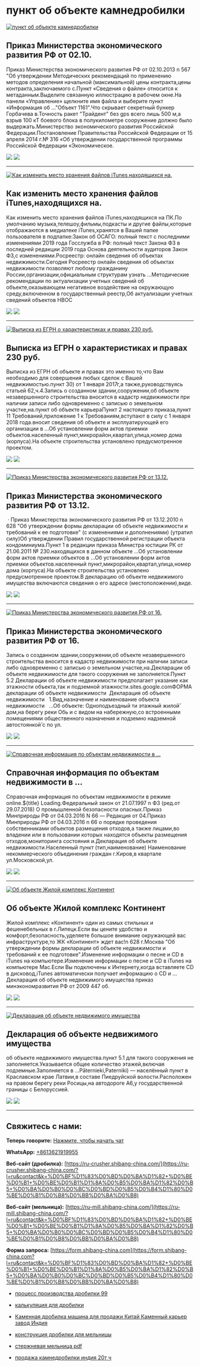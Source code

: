 # пункт об объекте камнедробилки

<a href="https://swt.shibang-china.com/?l=ru&img&k=%D0%BF%D1%83%D0%BD%D0%BA%D1%82+%D0%BE%D0%B1+%D0%BE%D0%B1%D1%8A%D0%B5%D0%BA%D1%82%D0%B5+%D0%BA%D0%B0%D0%BC%D0%BD%D0%B5%D0%B4%D1%80%D0%BE%D0%B1%D0%B8%D0%BB%D0%BA%D0%B8" target="_blank">![пункт об объекте камнедробилки](http://static.shibang-china.com/all-800x300/758.jpg)</a>

## Приказ Министерства экономического развития РФ от 02.10.
Приказ Министерства экономического развития РФ от 02.10.2013 n 567 &quot;Об утверждении Методических рекомендаций по применению методов определения начальной (максимальной) цены контракта,цены контракта,заключаемого с.Пункт &#171;Сведения о файле&#187; относится к метаданным.Выделите связанную иллюстрацию в рабочем окне.На панели &#171;Управление&#187; щелкните имя файла и выберите пункт &#171;Информация об …&quot;Объект 1161&quot;.Что скрывает секретный бункер Горбачева в.Точность ракет &quot;Трайдент&quot; без gps всего лишь 500 м,а взрыв 100 кТ боевого блока в полукилометре сооружение должно было выдержать.Министерство экономического развития Российской Федерации.Постановление Правительства Российской Федерации от 15 апреля 2014 г.№ 316 &#171;Об утверждении государственной программы Российской Федерации &#171;Экономическое.


<a href="https://whatsapp.shibangsoft.com/WhatsApp.php" target="_blank" title="WhatsApp">![](http://static.shibang-china.com/icon/whatsapp.png)</a> <a href="https://swt.shibang-china.com/?l=ru&icon&k=%D0%BF%D1%83%D0%BD%D0%BA%D1%82+%D0%BE%D0%B1+%D0%BE%D0%B1%D1%8A%D0%B5%D0%BA%D1%82%D0%B5+%D0%BA%D0%B0%D0%BC%D0%BD%D0%B5%D0%B4%D1%80%D0%BE%D0%B1%D0%B8%D0%BB%D0%BA%D0%B8" target="_blank">![](http://static.shibang-china.com/icon/chat-ru.png)</a>

---

<a href="https://swt.shibang-china.com/?l=ru&img&k=%D0%BF%D1%83%D0%BD%D0%BA%D1%82+%D0%BE%D0%B1+%D0%BE%D0%B1%D1%8A%D0%B5%D0%BA%D1%82%D0%B5+%D0%BA%D0%B0%D0%BC%D0%BD%D0%B5%D0%B4%D1%80%D0%BE%D0%B1%D0%B8%D0%BB%D0%BA%D0%B8" target="_blank">![Как изменить место хранения файлов iTunes,находящихся на.](http://static.shibang-china.com/all-800x300/926.jpg)</a>

## Как изменить место хранения файлов iTunes,находящихся на.
Как изменить место хранения файлов iTunes,находящихся на ПК.По умолчанию музыка,телешоу,фильмы,подкасты и другие файлы,которые отображаются в медиатеке iTunes,хранятся в Вашей папке пользователя в подпапке:Закон об ОСАГО: полный текст с последними изменениями 2019 года Госслужба в РФ: полный текст Закона ФЗ в последней редакции 2019 года Основа деятельности аудиторов Закон ФЗ,с изменениями.Росреестр: онлайн сведения об объектах недвижимости.Сегодня Росреестр онлайн сведения об объектах недвижимости позволяют любому гражданину России,организации,официальным структурам узнать …Методические рекомендации по актуализации учетных сведений об объекте,оказывающем негативное воздействие на окружающую среду,включенном в государственный реестр,Об актуализации учетных сведений объектов НВОС


<a href="https://whatsapp.shibangsoft.com/WhatsApp.php" target="_blank" title="WhatsApp">![](http://static.shibang-china.com/icon/whatsapp.png)</a> <a href="https://swt.shibang-china.com/?l=ru&icon&k=%D0%BF%D1%83%D0%BD%D0%BA%D1%82+%D0%BE%D0%B1+%D0%BE%D0%B1%D1%8A%D0%B5%D0%BA%D1%82%D0%B5+%D0%BA%D0%B0%D0%BC%D0%BD%D0%B5%D0%B4%D1%80%D0%BE%D0%B1%D0%B8%D0%BB%D0%BA%D0%B8" target="_blank">![](http://static.shibang-china.com/icon/chat-ru.png)</a>

---

<a href="https://swt.shibang-china.com/?l=ru&img&k=%D0%BF%D1%83%D0%BD%D0%BA%D1%82+%D0%BE%D0%B1+%D0%BE%D0%B1%D1%8A%D0%B5%D0%BA%D1%82%D0%B5+%D0%BA%D0%B0%D0%BC%D0%BD%D0%B5%D0%B4%D1%80%D0%BE%D0%B1%D0%B8%D0%BB%D0%BA%D0%B8" target="_blank">![Выписка из ЕГРН о характеристиках и правах 230 руб.](http://static.shibang-china.com/all-800x300/1442.jpg)</a>

## Выписка из ЕГРН о характеристиках и правах 230 руб.
Выписка из ЕГРН об объекте и правах это именно то,что Вам необходимо для совершения любых сделок с Вашей недвижимостью.пункт 30) от 1 января 2017г,а также,руководствуясь статьей 62,ч.4.Запись о созданном здании,сооружении,об объекте незавершенного строительства вносится в кадастр недвижимости при наличии записи либо одновременно с записью о земельном участке,на.пункт об объекте карьераПункт 2 настоящего приказа,пункт 11 Требований,приложение 1 к Требованиям,вступают в силу с 1 января 2018 года.вносит сведения об объекте и эксплуатирующей его организации в …Об установлении форм актов приемки объектов.населенный пункт,микрорайон,квартал,улица,номер дома (корпуса).На объекте строительства установлено предусмотренное проектом.


<a href="https://whatsapp.shibangsoft.com/WhatsApp.php" target="_blank" title="WhatsApp">![](http://static.shibang-china.com/icon/whatsapp.png)</a> <a href="https://swt.shibang-china.com/?l=ru&icon&k=%D0%BF%D1%83%D0%BD%D0%BA%D1%82+%D0%BE%D0%B1+%D0%BE%D0%B1%D1%8A%D0%B5%D0%BA%D1%82%D0%B5+%D0%BA%D0%B0%D0%BC%D0%BD%D0%B5%D0%B4%D1%80%D0%BE%D0%B1%D0%B8%D0%BB%D0%BA%D0%B8" target="_blank">![](http://static.shibang-china.com/icon/chat-ru.png)</a>

---

<a href="https://swt.shibang-china.com/?l=ru&img&k=%D0%BF%D1%83%D0%BD%D0%BA%D1%82+%D0%BE%D0%B1+%D0%BE%D0%B1%D1%8A%D0%B5%D0%BA%D1%82%D0%B5+%D0%BA%D0%B0%D0%BC%D0%BD%D0%B5%D0%B4%D1%80%D0%BE%D0%B1%D0%B8%D0%BB%D0%BA%D0%B8" target="_blank">![Приказ Министерства экономического развития РФ от 13.12.](http://static.shibang-china.com/all-800x300/864.jpg)</a>

## Приказ Министерства экономического развития РФ от 13.12.
&nbsp;&#0183;&#32;Приказ Министерства экономического развития РФ от 13.12.2010 n 628 &quot;Об утверждении формы декларации об объекте недвижимости и требований к ее подготовке&quot; (с изменениями и дополнениями) (утратил силу)Об утверждении Правил государственной регистрации объекта кондоминиума.Пункт 1 в редакции приказа Министра юстиции РК от 21.06.2011 № 230.находящихся в данном объекте …Об установлении форм актов приемки объектов в …Об установлении форм актов приемки объектов.населенный пункт,микрорайон,квартал,улица,номер дома (корпуса).На объекте строительства установлено предусмотренное проектом.В декларацию об объекте недвижимого имущества включаются сведения о его адресе (местоположении),виде.


<a href="https://whatsapp.shibangsoft.com/WhatsApp.php" target="_blank" title="WhatsApp">![](http://static.shibang-china.com/icon/whatsapp.png)</a> <a href="https://swt.shibang-china.com/?l=ru&icon&k=%D0%BF%D1%83%D0%BD%D0%BA%D1%82+%D0%BE%D0%B1+%D0%BE%D0%B1%D1%8A%D0%B5%D0%BA%D1%82%D0%B5+%D0%BA%D0%B0%D0%BC%D0%BD%D0%B5%D0%B4%D1%80%D0%BE%D0%B1%D0%B8%D0%BB%D0%BA%D0%B8" target="_blank">![](http://static.shibang-china.com/icon/chat-ru.png)</a>

---

<a href="https://swt.shibang-china.com/?l=ru&img&k=%D0%BF%D1%83%D0%BD%D0%BA%D1%82+%D0%BE%D0%B1+%D0%BE%D0%B1%D1%8A%D0%B5%D0%BA%D1%82%D0%B5+%D0%BA%D0%B0%D0%BC%D0%BD%D0%B5%D0%B4%D1%80%D0%BE%D0%B1%D0%B8%D0%BB%D0%BA%D0%B8" target="_blank">![Приказ Министерства экономического развития РФ от 16.](http://static.shibang-china.com/all-800x300/95.jpg)</a>

## Приказ Министерства экономического развития РФ от 16.
Запись о созданном здании,сооружении,об объекте незавершенного строительства вносится в кадастр недвижимости при наличии записи либо одновременно с записью о земельном участке,на.Декларации об объекте недвижимости для такого сооружения не заполняется.Пункт 5.2 Декларации об объекте недвижимости предполагает указание как этажности объекта,так и подземной этажности.sites.google.comФОРМА декларации об объекте недвижимости ￹ Декларация об объекте недвижимости ￻ ￹ 1.Вид,назначение и наименование объекта недвижимости ￻ ￹ …Об объекте: Одноподъездный ти этажный жилой̆ дом,на берегу реки Обь и с видом на набережную,со встроенными помещениями общественного назначения и подземно надземной автостоянкой̆ с по ул.


<a href="https://whatsapp.shibangsoft.com/WhatsApp.php" target="_blank" title="WhatsApp">![](http://static.shibang-china.com/icon/whatsapp.png)</a> <a href="https://swt.shibang-china.com/?l=ru&icon&k=%D0%BF%D1%83%D0%BD%D0%BA%D1%82+%D0%BE%D0%B1+%D0%BE%D0%B1%D1%8A%D0%B5%D0%BA%D1%82%D0%B5+%D0%BA%D0%B0%D0%BC%D0%BD%D0%B5%D0%B4%D1%80%D0%BE%D0%B1%D0%B8%D0%BB%D0%BA%D0%B8" target="_blank">![](http://static.shibang-china.com/icon/chat-ru.png)</a>

---

<a href="https://swt.shibang-china.com/?l=ru&img&k=%D0%BF%D1%83%D0%BD%D0%BA%D1%82+%D0%BE%D0%B1+%D0%BE%D0%B1%D1%8A%D0%B5%D0%BA%D1%82%D0%B5+%D0%BA%D0%B0%D0%BC%D0%BD%D0%B5%D0%B4%D1%80%D0%BE%D0%B1%D0%B8%D0%BB%D0%BA%D0%B8" target="_blank">![Справочная информация по объектам недвижимости в …](http://static.shibang-china.com/all-800x300/1288.jpg)</a>

## Справочная информация по объектам недвижимости в …
Справочная информация по объектам недвижимости в режиме online.${title} Loading.Федеральный закон от 21.07.1997 n ФЗ (ред.от 29.07.2018) О промышленной безопасности опасных.Приказ Минприроды РФ от 04.03.2016 N 66 — Редакция от 04.Приказ Минприроды РФ от 04.03.2016 n 66 о порядке проведения собственниками объектов размещения отходов,а также лицами,во владении или в пользовании которых находятся объекты размещения отходов,мониторинга состояния и.Декларация об объекте недвижимости.Населенный пункт (тип,наименование) Наименование некоммерческого объединения граждан г.Киров,в квартале ул.Московской,ул.


<a href="https://whatsapp.shibangsoft.com/WhatsApp.php" target="_blank" title="WhatsApp">![](http://static.shibang-china.com/icon/whatsapp.png)</a> <a href="https://swt.shibang-china.com/?l=ru&icon&k=%D0%BF%D1%83%D0%BD%D0%BA%D1%82+%D0%BE%D0%B1+%D0%BE%D0%B1%D1%8A%D0%B5%D0%BA%D1%82%D0%B5+%D0%BA%D0%B0%D0%BC%D0%BD%D0%B5%D0%B4%D1%80%D0%BE%D0%B1%D0%B8%D0%BB%D0%BA%D0%B8" target="_blank">![](http://static.shibang-china.com/icon/chat-ru.png)</a>

---

<a href="https://swt.shibang-china.com/?l=ru&img&k=%D0%BF%D1%83%D0%BD%D0%BA%D1%82+%D0%BE%D0%B1+%D0%BE%D0%B1%D1%8A%D0%B5%D0%BA%D1%82%D0%B5+%D0%BA%D0%B0%D0%BC%D0%BD%D0%B5%D0%B4%D1%80%D0%BE%D0%B1%D0%B8%D0%BB%D0%BA%D0%B8" target="_blank">![Об объекте Жилой комплекс Континент](http://static.shibang-china.com/all-800x300/1415.jpg)</a>

## Об объекте Жилой комплекс Континент
Жилой комплекс &#171;Континент&#187; один из самых стильных и фешенебельных в г.Липецк.Если вы цените удобство и комфорт,безопасность,уделяете большое внимание окружающей вас инфраструктуре,то ЖК &#171;Континент&#187; ждет вас!n 628 г.Москва &quot;Об утверждении формы декларации об объекте недвижимости и требований к ее подготовке&quot;.Изменение информации о песне и CD в iTunes на компьютере.Изменение информации о песне и CD в iTunes на компьютере Mac.Если Вы подключены к Интернету,когда вставляете CD в дисковод,iTunes автоматически получает информацию о CD и …Декларация об объекте недвижимого имущества приказ минэкономразвития РФ от 2009 447 об.


<a href="https://whatsapp.shibangsoft.com/WhatsApp.php" target="_blank" title="WhatsApp">![](http://static.shibang-china.com/icon/whatsapp.png)</a> <a href="https://swt.shibang-china.com/?l=ru&icon&k=%D0%BF%D1%83%D0%BD%D0%BA%D1%82+%D0%BE%D0%B1+%D0%BE%D0%B1%D1%8A%D0%B5%D0%BA%D1%82%D0%B5+%D0%BA%D0%B0%D0%BC%D0%BD%D0%B5%D0%B4%D1%80%D0%BE%D0%B1%D0%B8%D0%BB%D0%BA%D0%B8" target="_blank">![](http://static.shibang-china.com/icon/chat-ru.png)</a>

---

<a href="https://swt.shibang-china.com/?l=ru&img&k=%D0%BF%D1%83%D0%BD%D0%BA%D1%82+%D0%BE%D0%B1+%D0%BE%D0%B1%D1%8A%D0%B5%D0%BA%D1%82%D0%B5+%D0%BA%D0%B0%D0%BC%D0%BD%D0%B5%D0%B4%D1%80%D0%BE%D0%B1%D0%B8%D0%BB%D0%BA%D0%B8" target="_blank">![Декларация об объекте недвижимого имущества](http://static.shibang-china.com/all-800x300/819.jpg)</a>

## Декларация об объекте недвижимого имущества
об объекте недвижимого имущества.пункт 5.1 для такого сооружения не заполняется.Указывается общее количество этажей,включая подземные.Заполняется в …Pāternieki,Paterniki) — населённый пункт в Краславском крае Латвии,в составе Пиедруйской волости.Расположен на правом берегу реки Росицы,на автодороге A6,у государственной границы с Белоруссией.

<a href="https://whatsapp.shibangsoft.com/WhatsApp.php" target="_blank" title="WhatsApp">![](http://static.shibang-china.com/icon/whatsapp.png)</a> <a href="https://swt.shibang-china.com/?l=ru&icon&k=%D0%BF%D1%83%D0%BD%D0%BA%D1%82+%D0%BE%D0%B1+%D0%BE%D0%B1%D1%8A%D0%B5%D0%BA%D1%82%D0%B5+%D0%BA%D0%B0%D0%BC%D0%BD%D0%B5%D0%B4%D1%80%D0%BE%D0%B1%D0%B8%D0%BB%D0%BA%D0%B8" target="_blank">![](http://static.shibang-china.com/icon/chat-ru.png)</a>

---
## Свяжитесь с нами:

**Теперь говорите:** [Нажмите, чтобы начать чат](https://swt.shibang-china.com?l=ru&contact&k=%D0%BF%D1%83%D0%BD%D0%BA%D1%82+%D0%BE%D0%B1+%D0%BE%D0%B1%D1%8A%D0%B5%D0%BA%D1%82%D0%B5+%D0%BA%D0%B0%D0%BC%D0%BD%D0%B5%D0%B4%D1%80%D0%BE%D0%B1%D0%B8%D0%BB%D0%BA%D0%B8)

**WhatsApp:**  [+8613621919955](https://whatsapp.shibangsoft.com/WhatsApp.php)

**Веб-сайт (дробилка):** [https://ru-crusher.shibang-china.com/](https://ru-crusher.shibang-china.com/?l=ru&contact&k=%D0%BF%D1%83%D0%BD%D0%BA%D1%82+%D0%BE%D0%B1+%D0%BE%D0%B1%D1%8A%D0%B5%D0%BA%D1%82%D0%B5+%D0%BA%D0%B0%D0%BC%D0%BD%D0%B5%D0%B4%D1%80%D0%BE%D0%B1%D0%B8%D0%BB%D0%BA%D0%B8)

**Веб-сайт (мельница):** [https://ru-mill.shibang-china.com/](https://ru-mill.shibang-china.com/?l=ru&contact&k=%D0%BF%D1%83%D0%BD%D0%BA%D1%82+%D0%BE%D0%B1+%D0%BE%D0%B1%D1%8A%D0%B5%D0%BA%D1%82%D0%B5+%D0%BA%D0%B0%D0%BC%D0%BD%D0%B5%D0%B4%D1%80%D0%BE%D0%B1%D0%B8%D0%BB%D0%BA%D0%B8)

**Форма запроса:** [https://form.shibang-china.com](https://form.shibang-china.com?l=ru&contact&k=%D0%BF%D1%83%D0%BD%D0%BA%D1%82+%D0%BE%D0%B1+%D0%BE%D0%B1%D1%8A%D0%B5%D0%BA%D1%82%D0%B5+%D0%BA%D0%B0%D0%BC%D0%BD%D0%B5%D0%B4%D1%80%D0%BE%D0%B1%D0%B8%D0%BB%D0%BA%D0%B8)

* [процесс производства дробилки 99](../133/%D0%BF%D1%80%D0%BE%D1%86%D0%B5%D1%81%D1%81%20%D0%BF%D1%80%D0%BE%D0%B8%D0%B7%D0%B2%D0%BE%D0%B4%D1%81%D1%82%D0%B2%D0%B0%20%D0%B4%D1%80%D0%BE%D0%B1%D0%B8%D0%BB%D0%BA%D0%B8%2099.md)

* [калькуляция для дробилки](../134/%D0%BA%D0%B0%D0%BB%D1%8C%D0%BA%D1%83%D0%BB%D1%8F%D1%86%D0%B8%D1%8F%20%D0%B4%D0%BB%D1%8F%20%D0%B4%D1%80%D0%BE%D0%B1%D0%B8%D0%BB%D0%BA%D0%B8.md)

* [Каменная дробилка машина для продажи Китай Каменный карьер завод Индия](../132/%D0%9A%D0%B0%D0%BC%D0%B5%D0%BD%D0%BD%D0%B0%D1%8F%20%D0%B4%D1%80%D0%BE%D0%B1%D0%B8%D0%BB%D0%BA%D0%B0%20%D0%BC%D0%B0%D1%88%D0%B8%D0%BD%D0%B0%20%D0%B4%D0%BB%D1%8F%20%D0%BF%D1%80%D0%BE%D0%B4%D0%B0%D0%B6%D0%B8%20%D0%9A%D0%B8%D1%82%D0%B0%D0%B9%20%D0%9A%D0%B0%D0%BC%D0%B5%D0%BD%D0%BD%D1%8B%D0%B9%20%D0%BA%D0%B0%D1%80%D1%8C%D0%B5%D1%80%20%D0%B7%D0%B0%D0%B2%D0%BE%D0%B4%20%D0%98%D0%BD%D0%B4%D0%B8%D1%8F.md)

* [конструкция дробилки для мельницы](../131/%D0%BA%D0%BE%D0%BD%D1%81%D1%82%D1%80%D1%83%D0%BA%D1%86%D0%B8%D1%8F%20%D0%B4%D1%80%D0%BE%D0%B1%D0%B8%D0%BB%D0%BA%D0%B8%20%D0%B4%D0%BB%D1%8F%20%D0%BC%D0%B5%D0%BB%D1%8C%D0%BD%D0%B8%D1%86%D1%8B.md)

* [стержневая мельница pdf](../134/%D1%81%D1%82%D0%B5%D1%80%D0%B6%D0%BD%D0%B5%D0%B2%D0%B0%D1%8F%20%D0%BC%D0%B5%D0%BB%D1%8C%D0%BD%D0%B8%D1%86%D0%B0%20pdf.md)

* [продажа камнедробилки индия 20т  ч](../132/%D0%BF%D1%80%D0%BE%D0%B4%D0%B0%D0%B6%D0%B0%20%D0%BA%D0%B0%D0%BC%D0%BD%D0%B5%D0%B4%D1%80%D0%BE%D0%B1%D0%B8%D0%BB%D0%BA%D0%B8%20%D0%B8%D0%BD%D0%B4%D0%B8%D1%8F%2020%D1%82%20%20%D1%87.md)